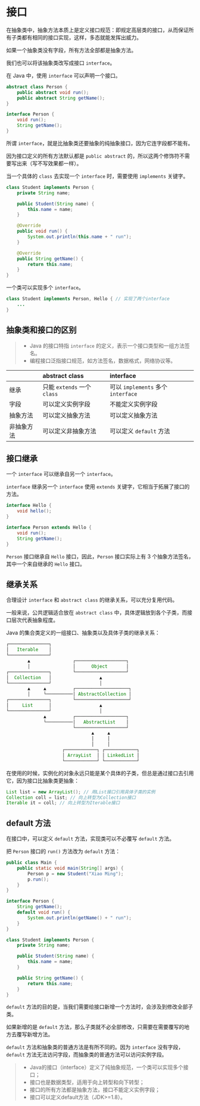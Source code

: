 # 接口

在抽象类中，抽象方法本质上是定义接口规范：即规定高层类的接口，从而保证所有子类都有相同的接口实现，这样，多态就能发挥出威力。

如果一个抽象类没有字段，所有方法全部都是抽象方法。

我们也可以将该抽象类改写成接口 `interface`。

在 Java 中，使用 `interface` 可以声明一个接口。

```java
abstract class Person {
    public abstract void run();
    public abstract String getName();
}

interface Person {
    void run();
    String getName();
}
```

所谓 `interface`，就是比抽象类还要抽象的纯抽象接口，因为它连字段都不能有。

因为接口定义的所有方法默认都是 `public abstract` 的，所以这两个修饰符不需要写出来（写不写效果都一样）。

当一个具体的 `class` 去实现一个 `interface` 时，需要使用 `implements` 关键字。

```java
class Student implements Person {
    private String name;

    public Student(String name) {
        this.name = name;
    }

    @Override
    public void run() {
        System.out.println(this.name + " run");
    }

    @Override
    public String getName() {
        return this.name;
    }
}
```

一个类可以实现多个 `interface`。

```java
class Student implements Person, Hello { // 实现了两个interface
    ...
}
```

## 抽象类和接口的区别

> - Java 的接口特指 `interface` 的定义，表示一个接口类型和一组方法签名。
> - 编程接口泛指接口规范，如方法签名，数据格式，网络协议等。

| | abstract class | interface |
| :--- | :--- | :--- |
| 继承 | 只能 `extends` 一个 `class` | 可以 `implements` 多个 `interface` |
| 字段 | 可以定义实例字段 | 不能定义实例字段 |
| 抽象方法 | 可以定义抽象方法 | 可以定义抽象方法 |
| 非抽象方法 | 可以定义非抽象方法 | 可以定义 `default` 方法 |

## 接口继承

一个 `interface` 可以继承自另一个 `interface`。

`interface` 继承另一个 `interface` 使用 `extends` 关键字，它相当于拓展了接口的方法。

```java
interface Hello {
    void hello();
}

interface Person extends Hello {
    void run();
    String getName();
}
```

`Person` 接口继承自 `Hello` 接口，因此，`Person` 接口实际上有 3 个抽象方法签名，其中一个来自继承的 `Hello` 接口。

## 继承关系

合理设计 `interface` 和 `abstract class` 的继承关系，可以充分复用代码。

一般来说，公共逻辑适合放在 `abstract class` 中，具体逻辑放到各个子类，而接口层次代表抽象程度。

Java 的集合类定义的一组接口、抽象类以及具体子类的继承关系：

```java
┌───────────────┐
│   Iterable    │
└───────────────┘
        ▲                ┌───────────────────┐
        │                │      Object       │
┌───────────────┐        └───────────────────┘
│  Collection   │                  ▲
└───────────────┘                  │
        ▲     ▲          ┌────────────────────┐
        │     └──────────│ AbstractCollection │
┌───────────────┐        └────────────────────┘
│     List      │                  ▲
└───────────────┘                  │
              ▲          ┌───────────────────┐
              └──────────│   AbstractList    │
                         └───────────────────┘
                                ▲     ▲
                                │     │
                                │     │
                     ┌────────────┐ ┌────────────┐
                     │ ArrayList  │ │ LinkedList │
                     └────────────┘ └────────────┘
```

在使用的时候，实例化的对象永远只能是某个具体的子类，但总是通过接口去引用它，因为接口比抽象类更抽象：

```java
List list = new ArrayList(); // 用List接口引用具体子类的实例
Collection coll = list; // 向上转型为Collection接口
Iterable it = coll; // 向上转型为Iterable接口
```

## default 方法

在接口中，可以定义 `default` 方法，实现类可以不必覆写 `default` 方法。

把 `Person` 接口的 `run()` 方法改为 `default` 方法：

```java
public class Main {
    public static void main(String[] args) {
        Person p = new Student("Xiao Ming");
        p.run();
    }
}

interface Person {
    String getName();
    default void run() {
        System.out.println(getName() + " run");
    }
}

class Student implements Person {
    private String name;

    public Student(String name) {
        this.name = name;
    }

    public String getName() {
        return this.name;
    }
}
```

`default` 方法的目的是，当我们需要给接口新增一个方法时，会涉及到修改全部子类。

如果新增的是 `default` 方法，那么子类就不必全部修改，只需要在需要覆写的地方去覆写新增方法。

`default` 方法和抽象类的普通方法是有所不同的。因为 `interface` 没有字段，`default` 方法无法访问字段，而抽象类的普通方法可以访问实例字段。

> - Java的接口（interface）定义了纯抽象规范，一个类可以实现多个接口；
> - 接口也是数据类型，适用于向上转型和向下转型；
> - 接口的所有方法都是抽象方法，接口不能定义实例字段；
> - 接口可以定义default方法（JDK>=1.8）。
